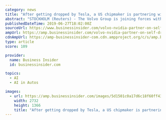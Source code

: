 ```yaml
---
category: news
title: "After getting dropped by Tesla, a US chipmaker is partnering with Volvo to develop artificial intelligence for self-driving trucks"
abstract: "STOCKHOLM (Reuters) - The Volvo Group is joining forces with Nvidia to develop artificial intelligence used in self-driving trucks, in a boost for the U.S. chipmaker that was dropped by Tesla last year. The agreement announced on Tuesday by Nvidia and ..."
publishedDateTime: 2019-06-27T18:02:00Z
sourceUrl: https://www.businessinsider.com/volvo-nvidia-partner-on-self-driving-trucks-artificial-intelligence-2019-6
ampUrl: https://amp.businessinsider.com/volvo-nvidia-partner-on-self-driving-trucks-artificial-intelligence-2019-6
cdnAmpUrl: https://amp-businessinsider-com.cdn.ampproject.org/c/s/amp.businessinsider.com/volvo-nvidia-partner-on-self-driving-trucks-artificial-intelligence-2019-6
type: article
score: 109

provider:
  name: Business Insider
  id: businessinsider.com

topics:
  - AI
  - AI in Autos

images:
  - url: https://amp.businessinsider.com/images/5d1501c0a17d6c18f60ff433-2732-1366.jpg
    width: 2732
    height: 1366
    title: "After getting dropped by Tesla, a US chipmaker is partnering with Volvo to develop artificial intelligence for self-driving trucks"
---
```

